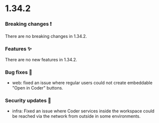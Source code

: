 # 1.34.2

### Breaking changes ❗

There are no breaking changes in 1.34.2.

### Features ✨

There are no new features in 1.34.2.

### Bug fixes 🐛

- web: fixed an issue where regular users could not create embeddable "Open in Coder" buttons.

### Security updates 🔐

 - infra: Fixed an issue where Coder services inside the workspace could be reached via the 
   network from outside in some environments.
